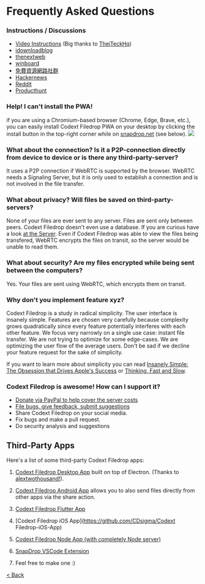 # Frequently Asked Questions

### Instructions / Discussions

- [Video Instructions](https://www.youtube.com/watch?v=4XN02GkcHUM) (Big thanks to [TheiTeckHq](https://www.youtube.com/channel/UC_DUzWMb8gZZnAbISQjmAfQ))
- [idownloadblog](http://www.idownloadblog.com/2015/12/29/snapdrop/)
- [thenextweb](http://thenextweb.com/insider/2015/12/27/snapdrop-is-a-handy-web-based-replacement-for-apples-fiddly-airdrop-file-transfer-tool/)
- [winboard](http://www.winboard.org/artikel-ratgeber/6253-dateien-vom-desktop-pc-mit-anderen-plattformen-teilen-mit-snapdrop.html)
- [免費資源網路社群](https://free.com.tw/snapdrop/)
- [Hackernews](https://news.ycombinator.com/front?day=2020-12-24)
- [Reddit](https://www.reddit.com/r/Android/comments/et4qny/snapdrop_is_a_free_open_source_cross_platform/)
- [Producthunt](https://www.producthunt.com/posts/snapdrop)

### Help! I can't install the PWA!

if you are using a Chromium-based browser (Chrome, Edge, Brave, etc.), you can easily install Codext Filedrop PWA on your desktop by clicking the install button in the top-right corner while on [snapdrop.net](https://snapdrop.net) (see below). <img src="pwa-install.png">

### What about the connection? Is it a P2P-connection directly from device to device or is there any third-party-server?

It uses a P2P connection if WebRTC is supported by the browser. WebRTC needs a Signaling Server, but it is only used to establish a connection and is not involved in the file transfer.

### What about privacy? Will files be saved on third-party-servers?

None of your files are ever sent to any server. Files are sent only between peers. Codext Filedrop doesn't even use a database. If you are curious have a look [at the Server](https://github.com/RobinLinus/snapdrop/blob/master/server/). Even if Codext Filedrop was able to view the files being transfered, WebRTC encrypts the files on transit, so the server would be unable to read them.

### What about security? Are my files encrypted while being sent between the computers?

Yes. Your files are sent using WebRTC, which encrypts them on transit.

### Why don't you implement feature xyz?

Codext Filedrop is a study in radical simplicity. The user interface is insanely simple. Features are chosen very carefully because complexity grows quadratically since every feature potentially interferes with each other feature. We focus very narrowly on a single use case: instant file transfer. We are not trying to optimize for some edge-cases. We are optimizing the user flow of the average users. Don't be sad if we decline your feature request for the sake of simplicity.

If you want to learn more about simplicity you can read [Insanely Simple: The Obsession that Drives Apple's Success](https://www.amazon.com/Insanely-Simple-Ken-Segall-audiobook/dp/B007Z9686O) or [Thinking, Fast and Slow](https://www.amazon.com/Thinking-Fast-Slow-Daniel-Kahneman/dp/0374533555).

### Codext Filedrop is awesome! How can I support it?

- [Donate via PayPal to help cover the server costs](https://www.paypal.com/donate/?hosted_button_id=FTP9DXUR7LA7Q)
- [File bugs, give feedback, submit suggestions](https://github.com/RobinLinus/snapdrop/issues)
- Share Codext Filedrop on your social media.
- Fix bugs and make a pull request.
- Do security analysis and suggestions

## Third-Party Apps

Here's a list of some third-party Codext Filedrop apps:

1. [Codext Filedrop Desktop App](https://github.com/alextwothousand/snapdrop-desktop) built on top of Electron. (Thanks to [alextwothousand!](https://github.com/alextwothousand/)).

1. [Codext Filedrop Android App](https://github.com/fm-sys/snapdrop-android) allows you to also send files directly from other apps via the share action.

1. [Codext Filedrop Flutter App](https://github.com/congnguyendinh0/snapdrop_flutter)

1. [Codext Filedrop iOS App](https://github.com/CDsigma/Codext Filedrop-iOS-App)

1. [Codext Filedrop Node App (with completely Node server)](https://github.com/Bellisario/node-snapdrop)

1. [SnapDrop VSCode Extension](https://github.com/Yash-Garg/snapdrop-vsc)

1. Feel free to make one :)

[< Back](/README.md)
